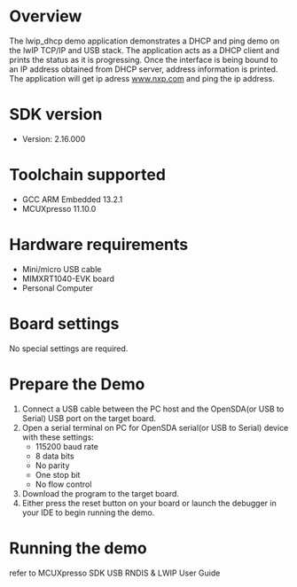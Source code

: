 Overview
========

The lwip_dhcp demo application demonstrates a DHCP and ping demo on the lwIP TCP/IP and USB stack.
The application acts as a DHCP client and prints the status as it is progressing.
Once the interface is being bound to an IP address obtained from DHCP server, address information is printed.
The application will get ip adress www.nxp.com and ping the ip address.


SDK version
===========
- Version: 2.16.000

Toolchain supported
===================
- GCC ARM Embedded  13.2.1
- MCUXpresso  11.10.0

Hardware requirements
=====================
- Mini/micro USB cable
- MIMXRT1040-EVK board
- Personal Computer

Board settings
==============
No special settings are required.

Prepare the Demo
================
1.  Connect a USB cable between the PC host and the OpenSDA(or USB to Serial) USB port on the target board.
2.  Open a serial terminal on PC for OpenSDA serial(or USB to Serial) device with these settings:
    - 115200 baud rate
    - 8 data bits
    - No parity
    - One stop bit
    - No flow control
3.  Download the program to the target board.
4.  Either press the reset button on your board or launch the debugger in your IDE to begin running the demo.

Running the demo
================
refer to MCUXpresso SDK USB RNDIS & LWIP User Guide
